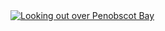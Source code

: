 <html><body><a href="http://alexkerney.com/wp-content/uploads/2014/11/20141127__DSC0118.jpg"><img src="http://alexkerney.com/wp-content/uploads/2014/11/20141127__DSC0118-840x558.jpg" alt="Looking out over Penobscot Bay" class="alignnone size-large wp-image-2034 [ftmt_id] nofotomoto"></a></body></html>